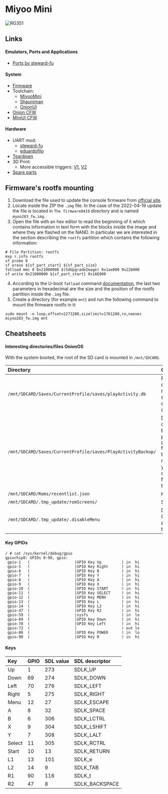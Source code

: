 # Miyoo Mini

![RG351](/images/pages/miyoo_mini/miyoo-mini.jpg)

## Links

#### Emulators, Ports and Applications

* [Ports by steward-fu](https://github.com/steward-fu/miyoo-mini/releases/tag/stock)

#### System

* [Firmware](https://lemiyoo.cn/upgrade/)
* Toolchain:
    * [MiyooMini](https://github.com/MiyooMini/union-toolchain)
    * [Shauniman](https://github.com/shauninman/union-miyoomini-toolchain)
    * [OnionUI](https://github.com/OnionUI/dev-miyoomini-toolchain)
* [Onion CFW](https://github.com/OnionUI/Onion)
* [MiniUI CFW](https://github.com/shauninman/MiniUI)

#### Hardware

* UART mod:
    * [steward-fu](https://steward-fu.github.io/website/handheld/miyoo-mini/uart.htm)
    * [eduardofilo](/en/2022-08-08_mmiyoo_uart.html)
* [Teardown](https://steward-fu.github.io/website/handheld/miyoo-mini/teardown_new.htm)
* 3D Print:
    * More accessible triggers: [V1](https://www.thingiverse.com/thing:5398496), [V2](https://www.thingiverse.com/thing:5422756)
* [Spare parts](https://es.aliexpress.com/item/1005003782013191.html)

## Firmware's rootfs mounting

1. Download the file used to update the console firmware from [official site](https://lemiyoo.cn/upgrade/).
2. Locate inside the ZIP the `.img` file. In the case of the 2022-04-19 update the file is located in `The firmware0419` directory and is named `myoo283_fw.img`.
3. Open the file with an hex editor to read the beginning of it which contains information in text form with the blocks inside the image and where they are flashed on the NAND. In particular we are interested in the section describing the `rootfs` partition which contains the following information:

  ```
  # File Partition: rootfs
  mxp r.info rootfs
  sf probe 0
  sf erase ${sf_part_start} ${sf_part_size}
  fatload mmc 0 0x21000000 $(SdUpgradeImage) 0x1ae000 0x22b000
  sf write 0x21000000 ${sf_part_start} 0x1AE000
  ```

4. According to the U-boot `fatload` command [documentation](https://u-boot.readthedocs.io/en/v2022.04/usage/cmd/fatload.html), the last two parameters in hexadecimal are the size and the position of the rootfs partition inside the `.img` file.
5. Create a directory (for example `mnt`) and run the following command to mount the firmware rootfs in it:

  ```
  sudo mount -o loop,offset=2273280,sizelimit=1761280,ro,noexec miyoo283_fw.img mnt
  ```

## Cheatsheets

#### Interesting directories/files OnionOS

With the system booted, the root of the SD card is mounted in `/mnt/SDCARD`.

|Directory|Content|
|:---------|:--------|
|`/mnt/SDCARD/Saves/CurrentProfile/saves/playActivity.db`|Play Activity database. To reset the statistics, you can simply delete the file|
|`/mnt/SDCARD/Saves/CurrentProfile/saves/PlayActivityBackup/`|Directory containing backups of the previous `playActivity.db` file. Apparently this directory is not purged, so you will have to do it by hand from time to time.|
|`/mnt/SDCARD/Roms/recentlist.json`|`Recent` list|
|`/mnt/SDCARD/.tmp_update/romScreens/`|Screenshots|
|`/mnt/SDCARD/.tmp_update/.disableMenu`|Disables the Game Switcher associated with the Menu key|

#### Key GPIOs

```
/ # cat /sys/kernel/debug/gpio
gpiochip0: GPIOs 0-90, gpio:
 gpio-1   (                    |GPIO Key Up         ) in  hi
 gpio-5   (                    |GPIO Key Right      ) in  hi
 gpio-6   (                    |GPIO Key B          ) in  hi
 gpio-7   (                    |GPIO Key Y          ) in  hi
 gpio-8   (                    |GPIO Key A          ) in  hi
 gpio-9   (                    |GPIO Key X          ) in  hi
 gpio-10  (                    |GPIO Key START      ) in  hi
 gpio-11  (                    |GPIO Key SELECT     ) in  hi
 gpio-12  (                    |GPIO Key MENU       ) in  hi
 gpio-13  (                    |GPIO Key L          ) in  hi
 gpio-14  (                    |GPIO Key L2         ) in  hi
 gpio-47  (                    |GPIO Key R2         ) in  hi
 gpio-59  (                    |sysfs               ) in  lo
 gpio-69  (                    |GPIO Key Down       ) in  hi
 gpio-70  (                    |GPIO Key Left       ) in  hi
 gpio-72  (                    |                    ) out lo
 gpio-86  (                    |GPIO Key POWER      ) in  lo
 gpio-90  (                    |GPIO Key R          ) in  hi
```

#### Keys

|Key|GPIO|SDL value|SDL descriptor|
|:----|:---|:--------|:-------------|
|Up|1|273|SDLK_UP|
|Down|69|274|SDLK_DOWN|
|Left|70|276|SDLK_LEFT|
|Right|5|275|SDLK_RIGHT|
|Menu|12|27|SDLK_ESCAPE|
|A|8|32|SDLK_SPACE|
|B|6|306|SDLK_LCTRL|
|X|9|304|SDLK_LSHIFT|
|Y|7|308|SDLK_LALT|
|Select|11|305|SDLK_RCTRL|
|Start|10|13|SDLK_RETURN|
|L1|13|101|SDLK_e|
|L2|14|9|SDLK_TAB|
|R1|90|116|SDLK_t|
|R2|47|8|SDLK_BACKSPACE|